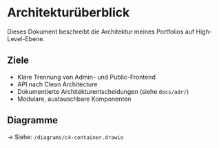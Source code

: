 # Architekturüberblick

Dieses Dokument beschreibt die Architektur meines Portfolios auf High-Level-Ebene.

## Ziele
- Klare Trennung von Admin- und Public-Frontend
- API nach Clean Architecture
- Dokumentierte Architekturentscheidungen (siehe `docs/adr/`)
- Modulare, austauschbare Komponenten

## Diagramme
→ Siehe: `/diagrams/c4-container.drawio`